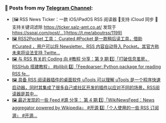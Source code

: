 ### 📰 Posts from my [Telegram Channel](https://t.me/s/aboutrss):
<!-- BLOG-POST-LIST:START -->
- [🖼 RSS News Ticker：一款 iOS/iPadOS RSS 阅读器 🔸支持 iCloud 同步 🔸支持关键词滤除 https://ticker.salz-amt.co.at/ 发现于 https://sspai.com/post/...](https://t.me/aboutrss/1199)
- [🖼 RSS2Pocket 工具： Curated #Pocket 是一款稍后读工具，借助 #Curated ，用户可以将 Newsletter、RSS 内容自动导入 Pocket。其官方称未来将设法支持 Twitte...](https://t.me/aboutrss/1198)
- [🖼 与 RSS 有关的 Coding 向 #教程 分享：第 9 期 1️⃣「打破信息茧房，RSSHub 搭建教程」 #bilibili 2️⃣「Feedparser: Python package for reading RSS fe...](https://t.me/aboutrss/1197)
- [🖼 具备 RSS 阅读器插件的桌面软件 uTools 可以理解 uTools 是一个程序快速启动器，同时其集成了很多自己或社区开发的插件以应对不同的场景，RSS阅读器是其中...](https://t.me/aboutrss/1196)
- [🖼 最近发现的一些 Feed #源 分享： 第 4 期 1️⃣「WikiNewsFeed：News aggregator powered by Wikipedia」 #开源 2️⃣「个人使用的一些 RSS 订阅源」 #开源...](https://t.me/aboutrss/1195)
<!-- BLOG-POST-LIST:END -->

<!--
**AboutRSS/AboutRSS** is a ✨ _special_ ✨ repository because its `README.md` (this file) appears on your GitHub profile.

Here are some ideas to get you started:

- 🔭 I’m currently working on ...
- 🌱 I’m currently learning ...
- 👯 I’m looking to collaborate on ...
- 🤔 I’m looking for help with ...
- 💬 Ask me about ...
- 📫 How to reach me: ...
- 😄 Pronouns: ...
- ⚡ Fun fact: ...
-->
